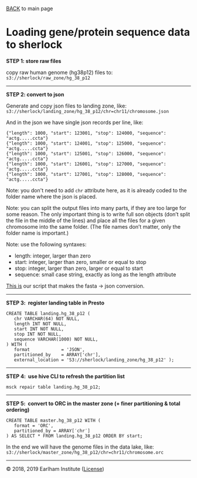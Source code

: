 [BACK](../readme.md) to main page

# Loading gene/protein sequence data to sherlock

**STEP 1: store raw files**

copy raw human genome (hg38p12) files to: `s3://sherlock/raw_zone/hg_38_p12`

---

**STEP 2: convert to json**

Generate and copy json files to landing zone, like:
`s3://sherlock/landing_zone/hg_38_p12/chr=chr11/chromosome.json`

And in the json we have single json records per line, like:

```
{"length": 1000, "start": 123001, "stop": 124000, "sequence": "actg.....ccta"}
{"length": 1000, "start": 124001, "stop": 125000, "sequence": "actg.....ccta"}
{"length": 1000, "start": 125001, "stop": 126000, "sequence": "actg.....ccta"}
{"length": 1000, "start": 126001, "stop": 127000, "sequence": "actg.....ccta"}
{"length": 1000, "start": 127001, "stop": 128000, "sequence": "actg.....ccta"}
```
Note: you don't need to add `chr` attribute here, as it is already coded to the folder name where the json is placed.

Note: you can split the output files into many parts, if they are too large for some reason. The only important thing is to write full son objects (don’t split the file in the middle of the lines) and place all the files for a given chromosome into the same folder. (The file names don’t matter, only the folder name is important.)

Note: use the following syntaxes:
- length: integer, larger than zero
- start: integer, larger than zero, smaller or equal to stop
- stop: integer, larger than zero, larger or equal to start
- sequence: small case string, exactly as long as the length attribute 

[This is](https://github.com/NetBiol/sherlock/tree/master/loaders/hg38_human_genome) our script that makes the fasta -> json conversion.

---

**STEP 3:  register landing table in Presto  **


```
CREATE TABLE landing.hg_38_p12 (
   chr VARCHAR(64) NOT NULL,
   length INT NOT NULL,
   start INT NOT NULL,
   stop INT NOT NULL,
   sequence VARCHAR(1000) NOT NULL,
) WITH (
   format            = 'JSON',
   partitioned_by    = ARRAY['chr'],
   external_location = 'S3://sherlock/landing_zone/hg_38_p12' );
```

---

**STEP 4:  use hive CLI to refresh the partition list**  

```
msck repair table landing.hg_38_p12;
```

---

**STEP 5:  convert to ORC in the master zone (+ finer partitioning & total ordering)**

```
CREATE TABLE master.hg_38_p12 WITH (
   format = 'ORC',
   partitioned_by = ARRAY[′chr′]
) AS SELECT * FROM landing.hg_38_p12 ORDER BY start;
```

In the end we will have the genome files in the data lake, like:
`s3://sherlock/master_zone/hg_38_p12/chr=chr11/chromosome.orc`


---
© 2018, 2019 Earlham Institute ([License](../sherlock_license.md))
